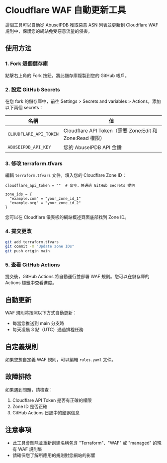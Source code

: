 # Cloudflare WAF 自動更新工具

這個工具可以自動從 AbuseIPDB 獲取惡意 ASN 列表並更新到 Cloudflare WAF 規則中，保護您的網站免受惡意流量的侵害。

## 使用方法

### 1. Fork 這個儲存庫

點擊右上角的 Fork 按鈕，將此儲存庫複製到您的 GitHub 帳戶。

### 2. 設定 GitHub Secrets

在您 fork 的儲存庫中，前往 Settings > Secrets and variables > Actions，添加以下兩個 secrets：

| 名稱                    | 值                                                  |
| ---------------------- | -------------------------------------------------- |
| `CLOUDFLARE_API_TOKEN` | Cloudflare API Token（需要 Zone:Edit 和 Zone:Read 權限） |
| `ABUSEIPDB_API_KEY`    | 您的 AbuseIPDB API 金鑰                               |

### 3. 修改 terraform.tfvars

編輯 `terraform.tfvars` 文件，填入您的 Cloudflare Zone ID：

```
cloudflare_api_token = ""  # 留空，將通過 GitHub Secrets 提供

zone_ids = {
  "example.com" = "your_zone_id_1"
  "example.org" = "your_zone_id_2"
}
```

您可以在 Cloudflare 儀表板的網站概述頁面底部找到 Zone ID。

### 4. 提交更改

```bash
git add terraform.tfvars
git commit -m "Update zone IDs"
git push origin main
```

### 5. 查看 GitHub Actions

提交後，GitHub Actions 將自動運行並部署 WAF 規則。您可以在儲存庫的 Actions 標籤中查看進度。

## 自動更新

WAF 規則將按照以下方式自動更新：

- 每當您推送到 main 分支時
- 每天凌晨 3 點（UTC）通過排程任務

## 自定義規則

如果您想自定義 WAF 規則，可以編輯 `rules.yaml` 文件。

## 故障排除

如果遇到問題，請檢查：

1. Cloudflare API Token 是否有正確的權限
2. Zone ID 是否正確
3. GitHub Actions 日誌中的錯誤信息

## 注意事項

- 此工具會刪除並重新創建名稱包含 "Terraform"、"WAF" 或 "managed" 的現有 WAF 規則集
- 請確保您了解所應用的規則對您網站的影響
